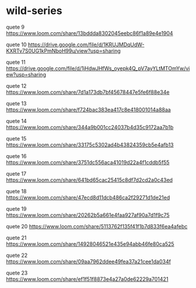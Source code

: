 # wild-series
quete 9
https://www.loom.com/share/13bddda8302045eebc86f1a89e4e1904

quete 10
https://drive.google.com/file/d/1KRUJMDqUdW-KXRTv7S0UG1kPmNboH99u/view?usp=sharing

quete 11
https://drive.google.com/file/d/1jHdwJHfWs_oyepk4Q_pV7ayYLtMTOmYw/view?usp=sharing

quete 12
https://www.loom.com/share/7d1a173db7bf45678447e5fe6f88e34e

quete 13
https://www.loom.com/share/f724bac383ea417c8e418001014a88aa

quete 14
https://www.loom.com/share/344a9b001cc24037b4d35c9172aa7b1b

quete 15
https://www.loom.com/share/33175c5302ad4b43824359cb5e4afb13

quete 16
https://www.loom.com/share/3751dc556aca41019d22a4f1cddb5f55

quete 17
https://www.loom.com/share/641bd65cac25415c8df7d2cd2a0c43ed

quete 18
https://www.loom.com/share/47ecd8d11dcb486ca2f29271d1de21ed

quete 19
https://www.loom.com/share/20262b5a661e4faa927af90a7d1f9c75

quete 20
https://www.loom.com/share/5113762f135f41f1b7d833f6ea4afebc

quete 21
https://www.loom.com/share/14928046521e435e94abb46fe80ca525

quete 22
https://www.loom.com/share/09aa7962ddee49fea37a21cee1da034f

quete 23
https://www.loom.com/share/ef1f51f8873e4a27a0de62229a701421
